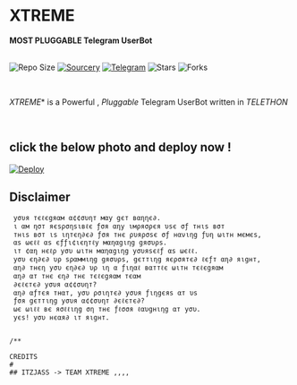 
<h1>XTREME</h1>
<b>MOST PLUGGABLE Telegram UserBot</b>
<br>
<br>

![Repo Size](https://img.shields.io/github/repo-size/darkwavez/XTREME-USERBOT)
[![Sourcery](https://img.shields.io/badge/Sourcery-enabled-brightgreen)](https://sourcery.ai)
[![Telegram](https://img.shields.io/badge/Support%20Group-Telegram-blue)](https://t.me/xtreme_ot)
![Stars](https://img.shields.io/github/stars/darkwavez/XTREME-USERBOT)
![Forks](https://img.shields.io/github/forks/darkwavez/XTREME-USERBOT)



<br>

 *XTREME** is a Powerful , _Pluggable_ Telegram UserBot written in _TELETHON_ 
<br>

<br>

## click the below photo and deploy now !

[![Deploy](https://telegra.ph/file/d83a15cbdf1fc80537cd1.jpg)](https://heroku.com/deploy?template=https://github.com/darkwavez/XTREME/tree/main)

## Disclaimer

                
   ```  ⚠️кαηg αт уσυя σωη яιѕк⚠️          
    уσυя тєℓєgяαм α¢¢συηт мαу gєт вαηηє∂.
    ι αм ησт яєѕρσηѕιвℓє ƒσя αηу ιмρяσρєя υѕє σƒ тнιѕ вσт
    тнιѕ вσт ιѕ ιηтєη∂є∂ ƒσя тнє ρυяρσѕє σƒ нανιηg ƒυη ωιтн мємєѕ,
    αѕ ωєℓℓ αѕ єƒƒι¢ιєηтℓу мαηαgιηg gяσυρѕ.
    ιт ¢αη нєℓρ уσυ ωιтн мαηαgιηg уσυяѕєℓƒ αѕ ωєℓℓ.
    уσυ єη∂є∂ υρ ѕραммιηg gяσυρѕ, gєттιηg яєρσятє∂ ℓєƒт αη∂ яιgнт,
    αη∂ тнєη уσυ єη∂є∂ υρ ιη α ƒιηαℓ вαттℓє ωιтн тєℓєgяαм
    αη∂ αт тнє єη∂ тнє тєℓєgяαм тєαм
    ∂єℓєтє∂ уσυя α¢¢συηт?
    αη∂ αƒтєя тнαт, уσυ ρσιηтє∂ уσυя ƒιηgєяѕ αт υѕ
    ƒσя gєттιηg уσυя α¢¢συηт ∂єℓєтє∂?
    ωє ωιℓℓ вє яσℓℓιηg ση тнє ƒℓσσя ℓαυgнιηg αт уσυ.
    уєѕ! уσυ нєαя∂ ιт яιgнт.


/**
    
CREDITS
#
## ITZJASS -> TEAM XTREME ,,,,
